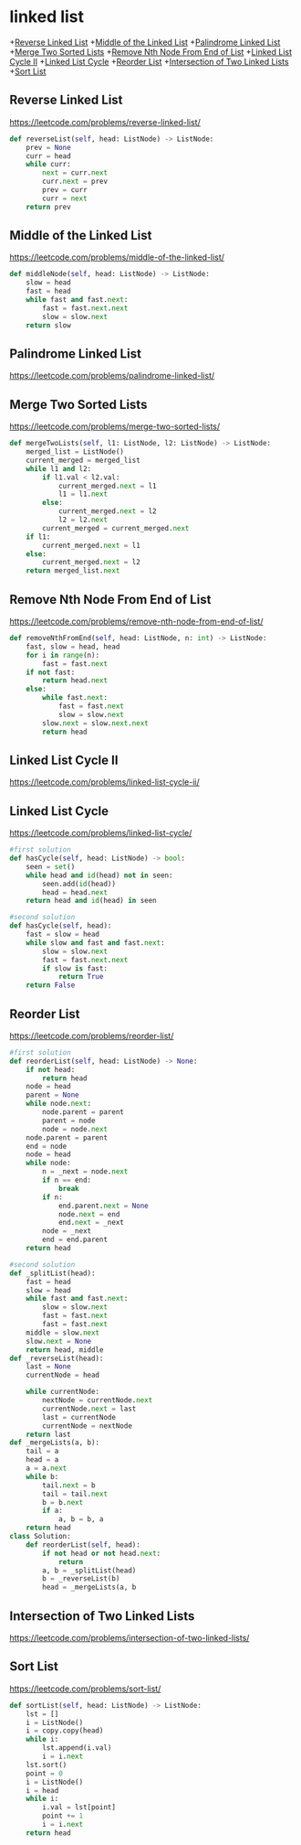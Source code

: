 # linked list
+[Reverse Linked List](#reverse-linked-list)
+[Middle of the Linked List](#middle-of-the-linked-list)
+[Palindrome Linked List](#palindrome-linked-list)
+[Merge Two Sorted Lists](#merge-two-sorted-lists)
+[Remove Nth Node From End of List](#remove-nth-node-from-end-of-list)
+[Linked List Cycle II](#linked-list-cycle-ii)
+[Linked List Cycle](#linked-list-cycle)
+[Reorder List](#reorder-list)
+[Intersection of Two Linked Lists](#intersection-of-two-linked-lists)
+[Sort List](#sort-list)
## Reverse Linked List
https://leetcode.com/problems/reverse-linked-list/
```python
def reverseList(self, head: ListNode) -> ListNode:
    prev = None
    curr = head
    while curr:
        next = curr.next
        curr.next = prev
        prev = curr
        curr = next
    return prev

```

## Middle of the Linked List
https://leetcode.com/problems/middle-of-the-linked-list/

```python
def middleNode(self, head: ListNode) -> ListNode:
    slow = head
    fast = head
    while fast and fast.next:
        fast = fast.next.next
        slow = slow.next
    return slow
```

## Palindrome Linked List
https://leetcode.com/problems/palindrome-linked-list/

## Merge Two Sorted Lists
https://leetcode.com/problems/merge-two-sorted-lists/

```python
def mergeTwoLists(self, l1: ListNode, l2: ListNode) -> ListNode:
    merged_list = ListNode()
    current_merged = merged_list
    while l1 and l2:
        if l1.val < l2.val:
            current_merged.next = l1
            l1 = l1.next
        else:
            current_merged.next = l2
            l2 = l2.next
        current_merged = current_merged.next
    if l1:
        current_merged.next = l1
    else:
        current_merged.next = l2
    return merged_list.next

```

## Remove Nth Node From End of List
https://leetcode.com/problems/remove-nth-node-from-end-of-list/

```python
def removeNthFromEnd(self, head: ListNode, n: int) -> ListNode:
    fast, slow = head, head
    for i in range(n):
        fast = fast.next
    if not fast:
        return head.next
    else:
        while fast.next:
            fast = fast.next
            slow = slow.next
        slow.next = slow.next.next
        return head


```

## Linked List Cycle II
https://leetcode.com/problems/linked-list-cycle-ii/

## Linked List Cycle
https://leetcode.com/problems/linked-list-cycle/

```python
#first solution
def hasCycle(self, head: ListNode) -> bool:
    seen = set()
    while head and id(head) not in seen:
        seen.add(id(head))
        head = head.next
    return head and id(head) in seen

#second solution
def hasCycle(self, head):
    fast = slow = head
    while slow and fast and fast.next:
        slow = slow.next
        fast = fast.next.next
        if slow is fast:
            return True
    return False

```

## Reorder List
https://leetcode.com/problems/reorder-list/

```python
#first solution
def reorderList(self, head: ListNode) -> None:
    if not head:
        return head
    node = head
    parent = None
    while node.next:
        node.parent = parent
        parent = node
        node = node.next
    node.parent = parent
    end = node
    node = head
    while node:
        n = _next = node.next
        if n == end:
            break
        if n:
            end.parent.next = None
            node.next = end
            end.next = _next
        node = _next
        end = end.parent
    return head

#second solution
def _splitList(head):
    fast = head
    slow = head
    while fast and fast.next:
        slow = slow.next
        fast = fast.next
        fast = fast.next
    middle = slow.next
    slow.next = None
    return head, middle
def _reverseList(head):
    last = None
    currentNode = head

    while currentNode:
        nextNode = currentNode.next
        currentNode.next = last
        last = currentNode
        currentNode = nextNode
    return last
def _mergeLists(a, b):
    tail = a
    head = a
    a = a.next
    while b:
        tail.next = b
        tail = tail.next
        b = b.next
        if a:
            a, b = b, a
    return head
class Solution:
    def reorderList(self, head):
        if not head or not head.next:
            return
        a, b = _splitList(head)
        b = _reverseList(b)
        head = _mergeLists(a, b

```

## Intersection of Two Linked Lists
https://leetcode.com/problems/intersection-of-two-linked-lists/

## Sort List
https://leetcode.com/problems/sort-list/
```python
def sortList(self, head: ListNode) -> ListNode:
    lst = []
    i = ListNode()
    i = copy.copy(head)
    while i:
        lst.append(i.val)
        i = i.next
    lst.sort()
    point = 0
    i = ListNode()
    i = head
    while i:
        i.val = lst[point]
        point += 1
        i = i.next
    return head

  
```

